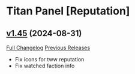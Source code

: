 # Titan Panel [Reputation]

## [v1.45](https://github.com/Eliote/TitanReputation/tree/v1.45) (2024-08-31)
[Full Changelog](https://github.com/Eliote/TitanReputation/compare/v1.44...v1.45) [Previous Releases](https://github.com/Eliote/TitanReputation/releases)

- Fix icons for tww reputation  
- Fix watched faction info  
